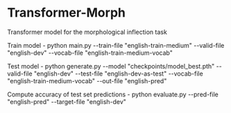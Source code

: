 # Transformer-Morph
Transformer model for the morphological inflection task

Train model - python main.py --train-file "english-train-medium" --valid-file "english-dev" --vocab-file "english-train-medium-vocab"

Test model - python generate.py --model "checkpoints/model_best.pth" --valid-file "english-dev" --test-file "english-dev-as-test" --vocab-file "english-train-medium-vocab" --out-file "english-pred"

Compute accuracy of test set predictions - python evaluate.py --pred-file "english-pred" --target-file "english-dev"